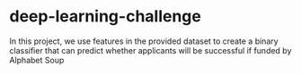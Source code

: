 # deep-learning-challenge

In this project, we use features in the provided dataset to create a binary classifier that can predict whether applicants will be successful if funded by Alphabet Soup
